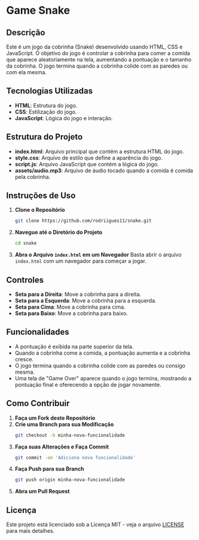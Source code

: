 # Game Snake

## Descrição

Este é um jogo da cobrinha (Snake) desenvolvido usando HTML, CSS e JavaScript. O objetivo do jogo é controlar a cobrinha para comer a comida que aparece aleatoriamente na tela, aumentando a pontuação e o tamanho da cobrinha. O jogo termina quando a cobrinha colide com as paredes ou com ela mesma.

## Tecnologias Utilizadas

- **HTML**: Estrutura do jogo.
- **CSS**: Estilização do jogo.
- **JavaScript**: Lógica do jogo e interação.

## Estrutura do Projeto

- **index.html**: Arquivo principal que contém a estrutura HTML do jogo.
- **style.css**: Arquivo de estilo que define a aparência do jogo.
- **script.js**: Arquivo JavaScript que contém a lógica do jogo.
- **assets/audio.mp3**: Arquivo de áudio tocado quando a comida é comida pela cobrinha.

## Instruções de Uso

1. **Clone o Repositório**
   ```bash
   git clone https://github.com/rodriigues11/snake.git
   ```

2. **Navegue até o Diretório do Projeto**
   ```bash
   cd snake
   ```

3. **Abra o Arquivo `index.html` em um Navegador**
   Basta abrir o arquivo `index.html` com um navegador para começar a jogar.

## Controles

- **Seta para a Direita**: Move a cobrinha para a direita.
- **Seta para a Esquerda**: Move a cobrinha para a esquerda.
- **Seta para Cima**: Move a cobrinha para cima.
- **Seta para Baixo**: Move a cobrinha para baixo.

## Funcionalidades

- A pontuação é exibida na parte superior da tela.
- Quando a cobrinha come a comida, a pontuação aumenta e a cobrinha cresce.
- O jogo termina quando a cobrinha colide com as paredes ou consigo mesma.
- Uma tela de "Game Over" aparece quando o jogo termina, mostrando a pontuação final e oferecendo a opção de jogar novamente.

## Como Contribuir

1. **Faça um Fork deste Repositório**
2. **Crie uma Branch para sua Modificação**
   ```bash
   git checkout -b minha-nova-funcionalidade
   ```
3. **Faça suas Alterações e Faça Commit**
   ```bash
   git commit -am 'Adiciona nova funcionalidade'
   ```
4. **Faça Push para sua Branch**
   ```bash
   git push origin minha-nova-funcionalidade
   ```
5. **Abra um Pull Request**

## Licença

Este projeto está licenciado sob a Licença MIT - veja o arquivo [LICENSE](LICENSE) para mais detalhes.
